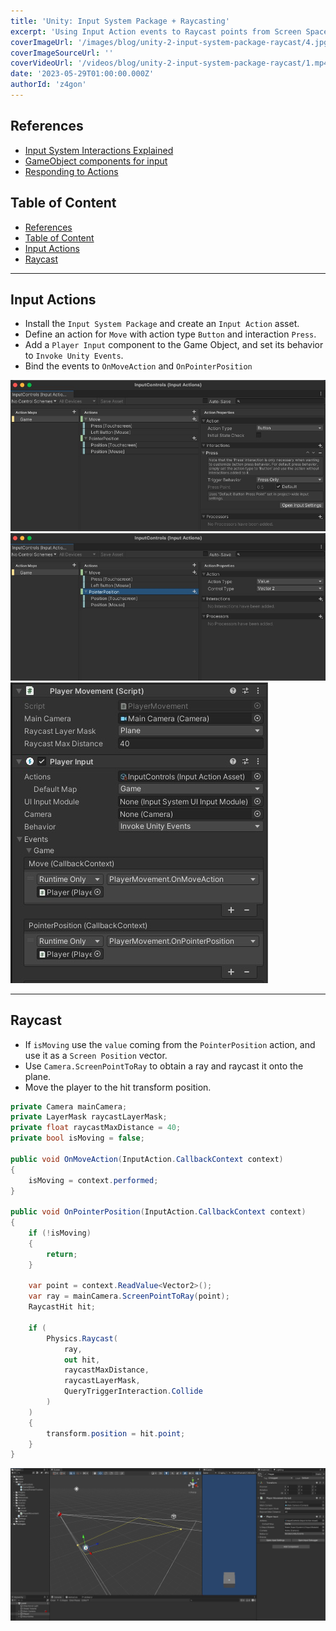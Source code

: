 ```yaml
---
title: 'Unity: Input System Package + Raycasting'
excerpt: 'Using Input Action events to Raycast points from Screen Space onto a Plane.'
coverImageUrl: '/images/blog/unity-2-input-system-package-raycast/4.jpg'
coverImageSourceUrl: ''
coverVideoUrl: '/videos/blog/unity-2-input-system-package-raycast/1.mp4'
date: '2023-05-29T01:00:00.000Z'
authorId: 'z4gon'
---
```


## References

- [Input System Interactions Explained](https://www.youtube.com/watch?v=rMlcwtoui4I)
- [GameObject components for input](https://docs.unity3d.com/Packages/com.unity.inputsystem@1.0/manual/Components.html)
- [Responding to Actions](https://docs.unity3d.com/Packages/com.unity.inputsystem@1.0/manual/Actions.html#started-performed-and-canceled-callbacks)

## Table of Content

- [References](#references)
- [Table of Content](#table-of-content)
- [Input Actions](#input-actions)
- [Raycast](#raycast)

---

## Input Actions

- Install the `Input System Package` and create an `Input Action` asset.
- Define an action for `Move` with action type `Button` and interaction `Press`.
- Add a `Player Input` component to the Game Object, and set its behavior to `Invoke Unity Events`.
- Bind the events to `OnMoveAction` and `OnPointerPosition`

![Picture](/images/blog/unity-2-input-system-package-raycast/1.jpg)
![Picture](/images/blog/unity-2-input-system-package-raycast/2.jpg)
![Picture](/images/blog/unity-2-input-system-package-raycast/3.jpg)

---

## Raycast

- If `isMoving` use the `value` coming from the `PointerPosition` action, and use it as a `Screen Position` vector.
- Use `Camera.ScreenPointToRay` to obtain a ray and raycast it onto the plane.
- Move the player to the hit transform position.

```cs
private Camera mainCamera;
private LayerMask raycastLayerMask;
private float raycastMaxDistance = 40;
private bool isMoving = false;

public void OnMoveAction(InputAction.CallbackContext context)
{
    isMoving = context.performed;
}

public void OnPointerPosition(InputAction.CallbackContext context)
{
    if (!isMoving)
    {
        return;
    }

    var point = context.ReadValue<Vector2>();
    var ray = mainCamera.ScreenPointToRay(point);
    RaycastHit hit;

    if (
        Physics.Raycast(
            ray,
            out hit,
            raycastMaxDistance,
            raycastLayerMask,
            QueryTriggerInteraction.Collide
        )
    )
    {
        transform.position = hit.point;
    }
}
```

![Picture](/images/blog/unity-2-input-system-package-raycast/4.jpg)

